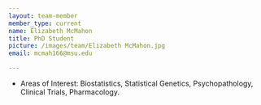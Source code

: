 ```yaml
---
layout: team-member
member_type: current
name: Elizabeth McMahon
title: PhD Student
picture: /images/team/Elizabeth McMahon.jpg
email: mcmah166@msu.edu

---
```


- Areas of Interest: Biostatistics, Statistical Genetics, Psychopathology, Clinical Trials, Pharmacology.
